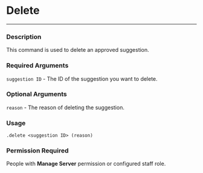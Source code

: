 # Delete
---
### Description
This command is used to delete an approved suggestion.
### Required Arguments
`suggestion ID` - The ID of the suggestion you want to delete.
### Optional Arguments
`reason` - The reason of deleting the suggestion.
### Usage
```
.delete <suggestion ID> (reason)
```
### Permission Required
People with **Manage Server** permission or configured staff role.
